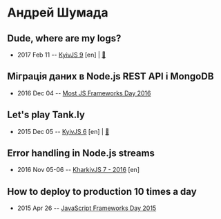 # Андрей Шумада

## Dude, where are my logs?
- 2017 Feb 11 -- [KyivJS 9](https://www.youtube.com/watch?v=g14rXXDn8kk) [en] | [:notebook:](https://docs.google.com/presentation/d/1mxZUZZe2Yo5WHGKWGOsGXUsTkX4EAiTdW-4e0bvbt-s/edit)  
## Міграція даних в Node.js REST API і MongoDB
- 2016 Dec 04 -- [Most JS Frameworks Day 2016](https://frameworksdays.com/event/most-js-fwdays-2016/review/data-migration-in-nodejs)    
## Let&#39;s play Tank.ly
- 2015 Dec 05 -- [KyivJS 6](https://www.youtube.com/watch?v=y8EDS_EzAXk) [en] | [:notebook:](https://docs.google.com/presentation/d/1MGe9fHox6rVpXVl934cGtKb5eJeAayVvcWDuhdu-l50/edit)  
## Error handling in Node.js streams
- 2016 Nov 05-06 -- [KharkivJS 7 - 2016](https://www.youtube.com/watch?v=FlyYgwqLzig) [en]   
## How to deploy to production 10 times a day
- 2015 Apr 26 -- [JavaScript Frameworks Day 2015](http://frameworksdays.com/event/js-frameworks-day-2015/review/how-to-deploy-to-production-10-times-a-day)    

